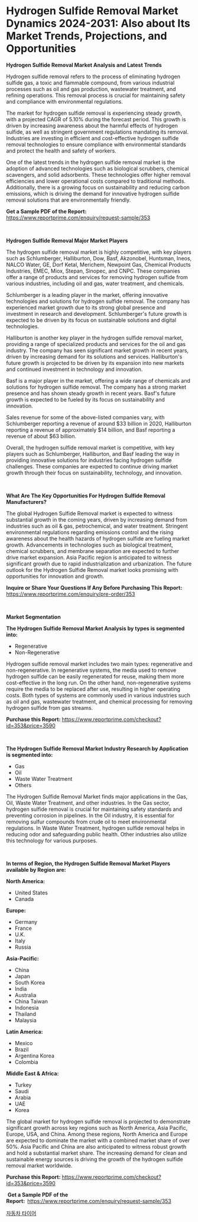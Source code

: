 <p><h1>Hydrogen Sulfide Removal Market Dynamics 2024-2031: Also about Its Market Trends, Projections, and Opportunities</h1></p><p><strong>Hydrogen Sulfide Removal Market Analysis and Latest Trends</strong></p>
<p><p>Hydrogen sulfide removal refers to the process of eliminating hydrogen sulfide gas, a toxic and flammable compound, from various industrial processes such as oil and gas production, wastewater treatment, and refining operations. This removal process is crucial for maintaining safety and compliance with environmental regulations.</p><p>The market for hydrogen sulfide removal is experiencing steady growth, with a projected CAGR of 5.10% during the forecast period. This growth is driven by increasing awareness about the harmful effects of hydrogen sulfide, as well as stringent government regulations mandating its removal. Industries are investing in efficient and cost-effective hydrogen sulfide removal technologies to ensure compliance with environmental standards and protect the health and safety of workers.</p><p>One of the latest trends in the hydrogen sulfide removal market is the adoption of advanced technologies such as biological scrubbers, chemical scavengers, and solid adsorbents. These technologies offer higher removal efficiencies and lower operational costs compared to traditional methods. Additionally, there is a growing focus on sustainability and reducing carbon emissions, which is driving the demand for innovative hydrogen sulfide removal solutions that are environmentally friendly.</p></p>
<p><strong>Get a Sample PDF of the Report:&nbsp;</strong> <a href="https://www.reportprime.com/enquiry/request-sample/353">https://www.reportprime.com/enquiry/request-sample/353</a></p>
<p>&nbsp;</p>
<p><strong>Hydrogen Sulfide Removal Major Market Players</strong></p>
<p><p>The hydrogen sulfide removal market is highly competitive, with key players such as Schlumberger, Halliburton, Dow, Basf, Akzonobel, Huntsman, Ineos, NALCO Water, GE, Dorf Ketal, Merichem, Newpoint Gas, Chemical Products Industries, EMEC, Miox, Stepan, Sinopec, and CNPC. These companies offer a range of products and services for removing hydrogen sulfide from various industries, including oil and gas, water treatment, and chemicals.</p><p>Schlumberger is a leading player in the market, offering innovative technologies and solutions for hydrogen sulfide removal. The company has experienced market growth due to its strong global presence and investment in research and development. Schlumberger's future growth is expected to be driven by its focus on sustainable solutions and digital technologies.</p><p>Halliburton is another key player in the hydrogen sulfide removal market, providing a range of specialized products and services for the oil and gas industry. The company has seen significant market growth in recent years, driven by increasing demand for its solutions and services. Halliburton's future growth is projected to be driven by its expansion into new markets and continued investment in technology and innovation.</p><p>Basf is a major player in the market, offering a wide range of chemicals and solutions for hydrogen sulfide removal. The company has a strong market presence and has shown steady growth in recent years. Basf's future growth is expected to be fueled by its focus on sustainability and innovation.</p><p>Sales revenue for some of the above-listed companies vary, with Schlumberger reporting a revenue of around $33 billion in 2020, Halliburton reporting a revenue of approximately $14 billion, and Basf reporting a revenue of about $63 billion.</p><p>Overall, the hydrogen sulfide removal market is competitive, with key players such as Schlumberger, Halliburton, and Basf leading the way in providing innovative solutions for industries facing hydrogen sulfide challenges. These companies are expected to continue driving market growth through their focus on sustainability, technology, and innovation.</p></p>
<p>&nbsp;</p>
<p><strong>What Are The Key Opportunities For Hydrogen Sulfide Removal Manufacturers?</strong></p>
<p><p>The global Hydrogen Sulfide Removal market is expected to witness substantial growth in the coming years, driven by increasing demand from industries such as oil & gas, petrochemical, and water treatment. Stringent environmental regulations regarding emissions control and the rising awareness about the health hazards of hydrogen sulfide are fueling market growth. Advancements in technologies such as biological treatment, chemical scrubbers, and membrane separation are expected to further drive market expansion. Asia Pacific region is anticipated to witness significant growth due to rapid industrialization and urbanization. The future outlook for the Hydrogen Sulfide Removal market looks promising with opportunities for innovation and growth.</p></p>
<p><strong>Inquire or Share Your Questions If Any Before Purchasing This Report:</strong> <a href="https://www.reportprime.com/enquiry/pre-order/353">https://www.reportprime.com/enquiry/pre-order/353</a></p>
<p>&nbsp;</p>
<p><strong>Market Segmentation</strong></p>
<p><strong>The Hydrogen Sulfide Removal Market Analysis by types is segmented into:</strong></p>
<p><ul><li>Regenerative</li><li>Non-Regenerative</li></ul></p>
<p><p>Hydrogen sulfide removal market includes two main types: regenerative and non-regenerative. In regenerative systems, the media used to remove hydrogen sulfide can be easily regenerated for reuse, making them more cost-effective in the long run. On the other hand, non-regenerative systems require the media to be replaced after use, resulting in higher operating costs. Both types of systems are commonly used in various industries such as oil and gas, wastewater treatment, and chemical processing for removing hydrogen sulfide from gas streams.</p></p>
<p><strong>Purchase this Report:&nbsp;</strong><a href="https://www.reportprime.com/checkout?id=353&price=3590">https://www.reportprime.com/checkout?id=353&price=3590</a></p>
<p>&nbsp;</p>
<p><strong>The Hydrogen Sulfide Removal Market Industry Research by Application is segmented into:</strong></p>
<p><ul><li>Gas</li><li>Oil</li><li>Waste Water Treatment</li><li>Others</li></ul></p>
<p><p>The Hydrogen Sulfide Removal Market finds major applications in the Gas, Oil, Waste Water Treatment, and other industries. In the Gas sector, hydrogen sulfide removal is crucial for maintaining safety standards and preventing corrosion in pipelines. In the Oil industry, it is essential for removing sulfur compounds from crude oil to meet environmental regulations. In Waste Water Treatment, hydrogen sulfide removal helps in reducing odor and safeguarding public health. Other industries also utilize this technology for various purposes.</p></p>
<p>&nbsp;</p>
<p><strong>In terms of Region, the Hydrogen Sulfide Removal Market Players available by Region are:</strong></p>
<p>
    <p> <strong> North America: </strong>
        <ul>
            <li>United States</li>
            <li>Canada</li>
        </ul>
        </p> 
    <p> <strong> Europe: </strong>
        <ul>
            <li>Germany</li>
            <li>France</li>
            <li>U.K.</li>
            <li>Italy</li>
            <li>Russia</li>
        </ul>
        </p> 
    <p> <strong> Asia-Pacific: </strong>
        <ul>
            <li>China</li>
            <li>Japan</li>
            <li>South Korea</li>
            <li>India</li>
            <li>Australia</li>
            <li>China Taiwan</li>
            <li>Indonesia</li>
            <li>Thailand</li>
            <li>Malaysia</li>
        </ul>
        </p> 
    <p> <strong> Latin America: </strong>
        <ul>
            <li>Mexico</li>
            <li>Brazil</li>
            <li>Argentina Korea</li>
            <li>Colombia</li>
        </ul>
        </p> 
    <p> <strong> Middle East & Africa: </strong>
        <ul>
            <li>Turkey</li>
            <li>Saudi</li>
            <li>Arabia</li>
            <li>UAE</li>
            <li>Korea</li>
        </ul>
    </p>
    </p>
<p><p>The global market for hydrogen sulfide removal is projected to demonstrate significant growth across key regions such as North America, Asia Pacific, Europe, USA, and China. Among these regions, North America and Europe are expected to dominate the market with a combined market share of over 50%. Asia Pacific and China are also anticipated to witness robust growth and hold a substantial market share. The increasing demand for clean and sustainable energy sources is driving the growth of the hydrogen sulfide removal market worldwide.</p></p>
<p><strong>Purchase this Report: </strong><a href="https://www.reportprime.com/checkout?id=353&price=3590">https://www.reportprime.com/checkout?id=353&price=3590</a></p>
<p>&nbsp;<strong>Get a Sample PDF of the Report:&nbsp;&nbsp;</strong><a href="https://www.reportprime.com/enquiry/request-sample/353">https://www.reportprime.com/enquiry/request-sample/353</a></p>
<p><strong></strong></p>
<p><p><a href="https://github.com/oajzkywllm460/Market-Research-Report-List-1/blob/main/3752530193074.md">자동차 타이어</a></p></p>